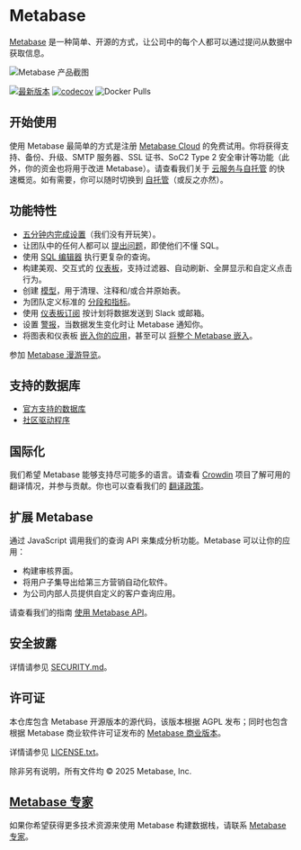 # Metabase

[Metabase](https://www.metabase.com) 是一种简单、开源的方式，让公司中的每个人都可以通过提问从数据中获取信息。

![Metabase 产品截图](https://edas-hz.oss-cn-hangzhou.aliyuncs.com/edas-apps/charts-store/metabase/image/metabase-product-screenshot.png)

[![最新版本](https://edas-hz.oss-cn-hangzhou.aliyuncs.com/edas-apps/charts-store/metabase/image/68747470733a2f2f696d672e736869656c64732e696f2f6769746875622f72656c656173652f6d657461626173652f6d657461626173652e7376673f6c6162656c3d6c617465737425323072656c65617365.svg)](https://github.com/metabase/metabase/releases)
[![codecov](https://edas-hz.oss-cn-hangzhou.aliyuncs.com/edas-apps/charts-store/metabase/image/badge.svg)](https://codecov.io/gh/metabase/metabase)
![Docker Pulls](https://edas-hz.oss-cn-hangzhou.aliyuncs.com/edas-apps/charts-store/metabase/image/metabase.svg)

## 开始使用

使用 Metabase 最简单的方式是注册 [Metabase Cloud](https://store.metabase.com/checkout) 的免费试用。你将获得支持、备份、升级、SMTP 服务器、SSL 证书、SoC2 Type 2 安全审计等功能（此外，你的资金也将用于改进 Metabase）。请查看我们关于 [云服务与自托管](https://www.metabase.com/docs/latest/cloud/cloud-vs-self-hosting) 的快速概览。如有需要，你可以随时切换到 [自托管](https://www.metabase.com/docs/latest/installation-and-operation/installing-metabase)（或反之亦然）。

## 功能特性

- [五分钟内完成设置](https://www.metabase.com/docs/latest/setting-up-metabase.html)（我们没有开玩笑）。
- 让团队中的任何人都可以 [提出问题](https://www.metabase.com/docs/latest/questions/introduction)，即使他们不懂 SQL。
- 使用 [SQL 编辑器](https://www.metabase.com/docs/latest/questions/native-editor/writing-sql) 执行更复杂的查询。
- 构建美观、交互式的 [仪表板](https://www.metabase.com/docs/latest/users-guide/07-dashboards.html)，支持过滤器、自动刷新、全屏显示和自定义点击行为。
- 创建 [模型](https://www.metabase.com/learn/metabase-basics/getting-started/models)，用于清理、注释和/或合并原始表。
- 为团队定义标准的 [分段和指标](https://www.metabase.com/docs/latest/administration-guide/07-segments-and-metrics.html)。
- 使用 [仪表板订阅](https://www.metabase.com/docs/latest/users-guide/dashboard-subscriptions) 按计划将数据发送到 Slack 或邮箱。
- 设置 [警报](https://www.metabase.com/docs/latest/users-guide/15-alerts.html)，当数据发生变化时让 Metabase 通知你。
- 将图表和仪表板 [嵌入你的应用](https://www.metabase.com/docs/latest/administration-guide/13-embedding.html)，甚至可以 [将整个 Metabase 嵌入](https://www.metabase.com/docs/latest/enterprise-guide/full-app-embedding.html)。

参加 [Metabase 漫游导览](https://www.metabase.com/learn/getting-started/tour-of-metabase)。

## 支持的数据库

- [官方支持的数据库](./docs/databases/connecting.md#connecting-to-supported-databases)
- [社区驱动程序](./docs/developers-guide/partner-and-community-drivers.md)

## 国际化

我们希望 Metabase 能够支持尽可能多的语言。请查看 [Crowdin](https://crowdin.com/project/metabase-i18n) 项目了解可用的翻译情况，并参与贡献。你也可以查看我们的 [翻译政策](https://www.metabase.com/docs/latest/administration-guide/localization.html)。

## 扩展 Metabase

通过 JavaScript 调用我们的查询 API 来集成分析功能。Metabase 可以让你的应用：

- 构建审核界面。
- 将用户子集导出给第三方营销自动化软件。
- 为公司内部人员提供自定义的客户查询应用。

请查看我们的指南 [使用 Metabase API](https://www.metabase.com/learn/administration/metabase-api)。

## 安全披露

详情请参见 [SECURITY.md](./SECURITY.md)。

## 许可证

本仓库包含 Metabase 开源版本的源代码，该版本根据 AGPL 发布；同时也包含根据 Metabase 商业软件许可证发布的 [Metabase 商业版本](https://www.metabase.com/pricing/)。

详情请参见 [LICENSE.txt](./LICENSE.txt)。

除非另有说明，所有文件均 © 2025 Metabase, Inc.

## [Metabase 专家](https://www.metabase.com/partners/)

如果你希望获得更多技术资源来使用 Metabase 构建数据栈，请联系 [Metabase 专家](https://www.metabase.com/partners/?utm_source=readme&utm_medium=metabase-experts&utm_campaign=readme)。